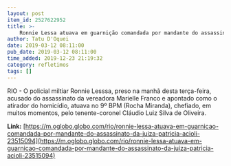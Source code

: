 ```yaml
---
layout: post
item_id: 2527622952
title: >-
    Ronnie Lessa atuava em guarnição comandada por mandante do assassinato da juíza Patrícia Acioli
author: Tatu D'Oquei
date: 2019-03-12 08:11:00
pub_date: 2019-03-12 08:11:00
time_added: 2019-12-23 21:19:32
category: refletimos
tags: []
---
```


RIO - O policial miltiar Ronnie Lesssa, preso na manhã desta terça-feira, acusado do assassinato da vereadora Marielle Franco e apontado como o atirador do homicídio, atuava no 9º BPM (Rocha Miranda), chefiado, em muitos momentos, pelo tenente-coronel Cláudio Luiz Silva de Oliveira.

**Link:** [https://m.oglobo.globo.com/rio/ronnie-lessa-atuava-em-guarnicao-comandada-por-mandante-do-assassinato-da-juiza-patricia-acioli-23515094](https://m.oglobo.globo.com/rio/ronnie-lessa-atuava-em-guarnicao-comandada-por-mandante-do-assassinato-da-juiza-patricia-acioli-23515094)

